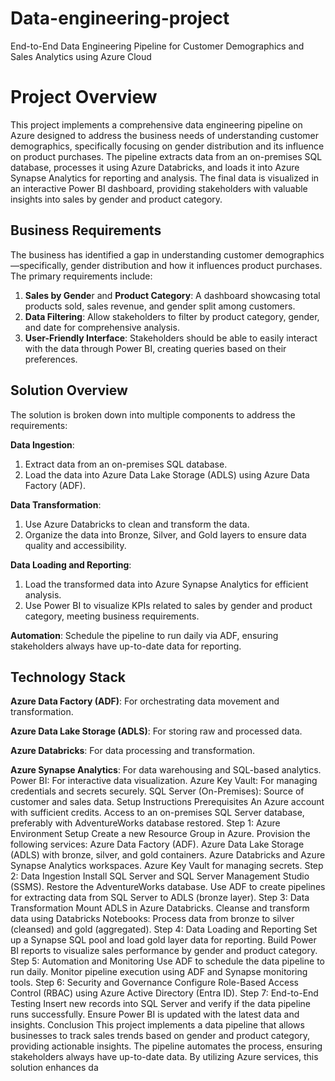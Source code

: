 # Data-engineering-project
End-to-End Data Engineering Pipeline for Customer Demographics and Sales Analytics using Azure Cloud
# Project Overview
This project implements a comprehensive data engineering pipeline on Azure designed to address the business needs of understanding customer demographics, specifically focusing on gender distribution and its influence on product purchases. The pipeline extracts data from an on-premises SQL database, processes it using Azure Databricks, and loads it into Azure Synapse Analytics for reporting and analysis. The final data is visualized in an interactive Power BI dashboard, providing stakeholders with valuable insights into sales by gender and product category.
## Business Requirements
The business has identified a gap in understanding customer demographics—specifically, gender distribution and how it influences product purchases. The primary requirements include:

1. **Sales by Gende**r and **Product Category**: A dashboard showcasing total products sold, sales revenue, and gender split among customers.
2. **Data Filtering**: Allow stakeholders to filter by product category, gender, and date for comprehensive analysis.
3. **User-Friendly Interface**: Stakeholders should be able to easily interact with the data through Power BI, creating queries based on their preferences.
## Solution Overview
The solution is broken down into multiple components to address the requirements:

**Data Ingestion**: 
1. Extract data from an on-premises SQL database. 
2. Load the data into Azure Data Lake Storage (ADLS) using Azure Data Factory (ADF).

**Data Transformation**:
1. Use Azure Databricks to clean and transform the data.
2. Organize the data into Bronze, Silver, and Gold layers to ensure data quality and accessibility.

**Data Loading and Reporting**:
1. Load the transformed data into Azure Synapse Analytics for efficient analysis.
2. Use Power BI to visualize KPIs related to sales by gender and product category, meeting business requirements.

**Automation**: Schedule the pipeline to run daily via ADF, ensuring stakeholders always have up-to-date data for reporting.

## Technology Stack
**Azure Data Factory (ADF)**: For orchestrating data movement and transformation.

**Azure Data Lake Storage (ADLS)**: For storing raw and processed data.

**Azure Databricks**: For data processing and transformation.

**Azure Synapse Analytics**: For data warehousing and SQL-based analytics.
Power BI: For interactive data visualization.
Azure Key Vault: For managing credentials and secrets securely.
SQL Server (On-Premises): Source of customer and sales data.
Setup Instructions
Prerequisites
An Azure account with sufficient credits.
Access to an on-premises SQL Server database, preferably with AdventureWorks database restored.
Step 1: Azure Environment Setup
Create a new Resource Group in Azure.
Provision the following services:
Azure Data Factory (ADF).
Azure Data Lake Storage (ADLS) with bronze, silver, and gold containers.
Azure Databricks and Azure Synapse Analytics workspaces.
Azure Key Vault for managing secrets.
Step 2: Data Ingestion
Install SQL Server and SQL Server Management Studio (SSMS).
Restore the AdventureWorks database.
Use ADF to create pipelines for extracting data from SQL Server to ADLS (bronze layer).
Step 3: Data Transformation
Mount ADLS in Azure Databricks.
Cleanse and transform data using Databricks Notebooks:
Process data from bronze to silver (cleansed) and gold (aggregated).
Step 4: Data Loading and Reporting
Set up a Synapse SQL pool and load gold layer data for reporting.
Build Power BI reports to visualize sales performance by gender and product category.
Step 5: Automation and Monitoring
Use ADF to schedule the data pipeline to run daily.
Monitor pipeline execution using ADF and Synapse monitoring tools.
Step 6: Security and Governance
Configure Role-Based Access Control (RBAC) using Azure Active Directory (Entra ID).
Step 7: End-to-End Testing
Insert new records into SQL Server and verify if the data pipeline runs successfully.
Ensure Power BI is updated with the latest data and insights.
Conclusion
This project implements a data pipeline that allows businesses to track sales trends based on gender and product category, providing actionable insights. The pipeline automates the process, ensuring stakeholders always have up-to-date data. By utilizing Azure services, this solution enhances da
